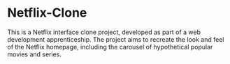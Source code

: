 # Netflix-Clone
This is a Netflix interface clone project, developed as part of a web development apprenticeship. The project aims to recreate the look and feel of the Netflix homepage, including the carousel of hypothetical popular movies and series.

